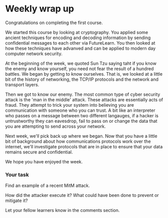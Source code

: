 # Weekly wrap up

Congratulations on completing the first course.

We started this course by looking at cryptography. You applied some ancient techniques for encoding and decoding information by sending confidential messages to each other via FutureLearn.  You then looked at how these techniques have advanved and can be applied to modern day computer network security.

At the beginning of the week, we quoted Sun Tzu saying taht if you know the enemy and know yourself, you need not fear the result of a hundred battles.  We began by getting to know ourselves.  That is, we looked at a little bit of the history of networking, the TCP/IP protocols and the network and transport layers.  

Then we got to know our enemy.  The most common type of cyber security attack is the 'man in the middle' attack. These attacks are essentially acts of fraud. They attempt to trick your system into believing you are communication with someone who you can trust.  A bit like an interpreter who passes on a message between two different langauges, if a hacker is untrustworthy they can eavesdrop, fail to pass on or change the data that you are attempting to send across your network.


Next week, we'll pick back up where we began.  Now that you have a little bit of background about how communications protocols work over the internet, we'll investigate protocols that are in place to ensure that your data remains secure and confidential.

We hope you have enjoyed the week.

### Your task

Find an example of a recent MitM attack. 

How did the attacker execute it?  What could have been done to prevent or mitigate it?

Let your fellow learners know in the comments section.
